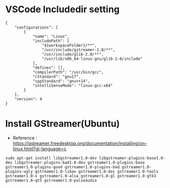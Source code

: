 # VSCode Includedir setting
```
{
    "configurations": [
        {
            "name": "Linux",
            "includePath": [
                "${workspaceFolder}/**",
                "/usr/include/gstreamer-1.0/**",
                "/usr/include/glib-2.0/**",
                "/usr/lib/x86_64-linux-gnu/glib-2.0/include"
            ],
            "defines": [],
            "compilerPath": "/usr/bin/gcc",
            "cStandard": "gnu17",
            "cppStandard": "gnu++14",
            "intelliSenseMode": "linux-gcc-x64"
        }
    ],
    "version": 4
}
```

# Install GStreamer(Ubuntu)
+ Reference : https://gstreamer.freedesktop.org/documentation/installing/on-linux.html?gi-language=c
```
sudo apt-get install libgstreamer1.0-dev libgstreamer-plugins-base1.0-dev libgstreamer-plugins-bad1.0-dev gstreamer1.0-plugins-base gstreamer1.0-plugins-good gstreamer1.0-plugins-bad gstreamer1.0-plugins-ugly gstreamer1.0-libav gstreamer1.0-doc gstreamer1.0-tools gstreamer1.0-x gstreamer1.0-alsa gstreamer1.0-gl gstreamer1.0-gtk3 gstreamer1.0-qt5 gstreamer1.0-pulseaudio
```